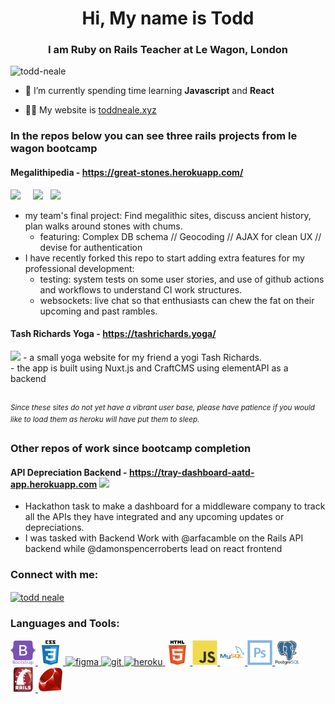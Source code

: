 <h1 align="center">Hi, My name is Todd</h1>
<h3 align="center">I am Ruby on Rails Teacher at Le Wagon, London</h3>

<p align="left"> <img src="https://komarev.com/ghpvc/?username=todd-neale&label=Profile%20views&color=0e75b6&style=flat" alt="todd-neale" /> </p>

- 🌱 I’m currently spending time learning **Javascript** and **React**

- 👨‍💻 My website is [toddneale.xyz](http://toddneale.xyz/)

### In the repos below you can see three rails projects from le wagon bootcamp
#### Megalithipedia - https://great-stones.herokuapp.com/
<img height='30' src="https://cdn3.iconfinder.com/data/icons/popular-services-brands-vol-2/512/ruby-on-rails-256.png" /> &nbsp; &nbsp; <img height='30' src="https://doc.octoperf.com/monitoring/create-connection/postgres/img/postgresql-logo.png" />  &nbsp; <img height='30' src="https://download.logo.wine/logo/Bootstrap_(front-end_framework)/Bootstrap_(front-end_framework)-Logo.wine.png" />
* my team's final project: Find megalithic sites, discuss ancient history, plan walks around stones with chums.
    * featuring: Complex DB schema // Geocoding // AJAX for clean UX // devise for authentication
* I have recently forked this repo to start adding extra features for my professional development:
    * testing: system tests on some user stories, and use of github actions and workflows to understand CI work structures.
    * websockets: live chat so that enthusiasts can chew the fat on their upcoming and past rambles.
#### Tash Richards Yoga - https://tashrichards.yoga/
<img height='30' src="https://cdn3.iconfinder.com/data/icons/teenyicons-outline-vol-2/15/nuxtjs-512.png" />
- a small yoga website for my friend a yogi Tash Richards. <br>
- the app is built using Nuxt.js and CraftCMS using elementAPI as a backend<br><br>

<sup>_Since these sites do not yet have a vibrant user base, please have patience if you would like to load them as heroku will have put them to sleep._</sup>

### Other repos of work since bootcamp completion

#### API Depreciation Backend - https://tray-dashboard-aatd-app.herokuapp.com <img height='30' src="https://res.cloudinary.com/practicaldev/image/fetch/s--fMLkbtT9--/c_imagga_scale,f_auto,fl_progressive,h_500,q_auto,w_1000/https://thepracticaldev.s3.amazonaws.com/i/j0xrwz8vsxkvc5b4nndy.png" />
* Hackathon task to make a dashboard for a middleware company to track all the APIs they have integrated and any upcoming updates or depreciations.
* I was tasked with Backend Work with @arfacamble on the Rails API backend while @damonspencerroberts lead on react frontend




<h3 align="left">Connect with me:</h3>
<p align="left">
<a href="https://linkedin.com/in/todd neale" target="blank"><img align="center" src="https://cdn.jsdelivr.net/npm/simple-icons@3.0.1/icons/linkedin.svg" alt="todd neale" height="30" width="40" /></a>
</p>

<h3 align="left">Languages and Tools:</h3>
<p align="left"> <a href="https://getbootstrap.com" target="_blank"> <img src="https://raw.githubusercontent.com/devicons/devicon/master/icons/bootstrap/bootstrap-plain-wordmark.svg" alt="bootstrap" width="40" height="40"/> </a> <a href="https://www.w3schools.com/css/" target="_blank"> <img src="https://raw.githubusercontent.com/devicons/devicon/master/icons/css3/css3-original-wordmark.svg" alt="css3" width="40" height="40"/> </a> <a href="https://www.figma.com/" target="_blank"> <img src="https://www.vectorlogo.zone/logos/figma/figma-icon.svg" alt="figma" width="40" height="40"/> </a> <a href="https://git-scm.com/" target="_blank"> <img src="https://www.vectorlogo.zone/logos/git-scm/git-scm-icon.svg" alt="git" width="40" height="40"/> </a> <a href="https://heroku.com" target="_blank"> <img src="https://www.vectorlogo.zone/logos/heroku/heroku-icon.svg" alt="heroku" width="40" height="40"/> </a> <a href="https://www.w3.org/html/" target="_blank"> <img src="https://raw.githubusercontent.com/devicons/devicon/master/icons/html5/html5-original-wordmark.svg" alt="html5" width="40" height="40"/> </a> <a href="https://developer.mozilla.org/en-US/docs/Web/JavaScript" target="_blank"> <img src="https://raw.githubusercontent.com/devicons/devicon/master/icons/javascript/javascript-original.svg" alt="javascript" width="40" height="40"/> </a> <a href="https://www.mysql.com/" target="_blank"> <img src="https://raw.githubusercontent.com/devicons/devicon/master/icons/mysql/mysql-original-wordmark.svg" alt="mysql" width="40" height="40"/> </a> <a href="https://www.photoshop.com/en" target="_blank"> <img src="https://raw.githubusercontent.com/devicons/devicon/master/icons/photoshop/photoshop-line.svg" alt="photoshop" width="40" height="40"/> </a> <a href="https://www.postgresql.org" target="_blank"> <img src="https://raw.githubusercontent.com/devicons/devicon/master/icons/postgresql/postgresql-original-wordmark.svg" alt="postgresql" width="40" height="40"/> </a> <a href="https://rubyonrails.org" target="_blank"> <img src="https://raw.githubusercontent.com/devicons/devicon/master/icons/rails/rails-original-wordmark.svg" alt="rails" width="40" height="40"/> </a> <a href="https://www.ruby-lang.org/en/" target="_blank"> <img src="https://raw.githubusercontent.com/devicons/devicon/master/icons/ruby/ruby-original.svg" alt="ruby" width="40" height="40"/> </a> </p>

